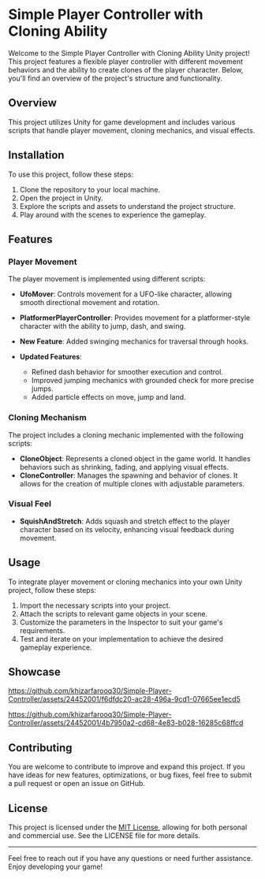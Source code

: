 # Simple Player Controller with Cloning Ability

Welcome to the Simple Player Controller with Cloning Ability Unity project! This project features a flexible player controller with different movement behaviors and the ability to create clones of the player character. Below, you'll find an overview of the project's structure and functionality.

## Overview

This project utilizes Unity for game development and includes various scripts that handle player movement, cloning mechanics, and visual effects.

## Installation

To use this project, follow these steps:

1. Clone the repository to your local machine.
2. Open the project in Unity.
3. Explore the scripts and assets to understand the project structure.
4. Play around with the scenes to experience the gameplay.

## Features

### Player Movement

The player movement is implemented using different scripts:
- **UfoMover**: Controls movement for a UFO-like character, allowing smooth directional movement and rotation.
  
- **PlatformerPlayerController**: Provides movement for a platformer-style character with the ability to jump, dash, and swing.
- **New Feature**: Added swinging mechanics for traversal through hooks.
- **Updated Features**:
  - Refined dash behavior for smoother execution and control.
  - Improved jumping mechanics with grounded check for more precise jumps.
  - Added particle effects on move, jump and land.
 

### Cloning Mechanism

The project includes a cloning mechanic implemented with the following scripts:

- **CloneObject**: Represents a cloned object in the game world. It handles behaviors such as shrinking, fading, and applying visual effects.
- **CloneController**: Manages the spawning and behavior of clones. It allows for the creation of multiple clones with adjustable parameters.

### Visual Feel

- **SquishAndStretch**: Adds squash and stretch effect to the player character based on its velocity, enhancing visual feedback during movement.

## Usage

To integrate player movement or cloning mechanics into your own Unity project, follow these steps:

1. Import the necessary scripts into your project.
2. Attach the scripts to relevant game objects in your scene.
3. Customize the parameters in the Inspector to suit your game's requirements.
4. Test and iterate on your implementation to achieve the desired gameplay experience.

## Showcase

https://github.com/khizarfarooq30/Simple-Player-Controller/assets/24452001/f6dfdc20-ac28-496a-9cd1-07665ee1ecd5

https://github.com/khizarfarooq30/Simple-Player-Controller/assets/24452001/4b7950a2-cd68-4e83-b028-16285c68ffcd

## Contributing

You are welcome to contribute to improve and expand this project. If you have ideas for new features, optimizations, or bug fixes, feel free to submit a pull request or open an issue on GitHub.

## License

This project is licensed under the [MIT License](LICENSE), allowing for both personal and commercial use. See the LICENSE file for more details.

---

Feel free to reach out if you have any questions or need further assistance. Enjoy developing your game!
